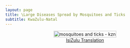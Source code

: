 ```yaml
---
layout: page
title: \Large Diseases Spread by Mosquitoes and Ticks
subtitle: KwaZulu-Natal 
---
```



<div style="display: flex; justify-content: center; width: 100%; max-width: 1200px; margin: 0 auto;">
    <a href="{{ site.baseurl }}/assets/img/comms/Dz_moz_ticks_KZN_english.pdf" download>
        <img src="{{ site.baseurl }}/assets/img/comms/Dz_moz_ticks_kzn.png" alt="mosquitoes and ticks - kzn" style="width: 100%; max-width: 1000px; height: auto;">
    </a>
</div>

<div style="display: flex; justify-content: center;">
<a href="{{ site.baseurl }}/assets/img/comms/Dz_moz_ticks_KZN_isizulu.pdf" class="actionbtn" download>
      IsiZulu Translation
    </a>
</div>
